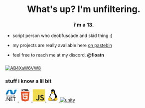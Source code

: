 <h1 align="center">What's up? I'm unfiltering.</h1>
<h3 align="center">i'm a 13.</h3>

- script person who deobfuscade and skid thing :)

- my projects are really available here [on pastebin](https://pastebin.com/u/unfiltering)

- feel free to reach me at my discord. **@floatn**

<h3 align="left"></h3>
<p align="left">
<a href="https://pastebin.com/u/unfiltering" target="blank"><img align="center" src="https://upload.wikimedia.org/wikipedia/en/3/35/Pastebin.com_logo.png" alt="AB4XaW6VW8" height="30" width="40" /></a>
</p>

<h3 align="left">stuff i know a lil bit</h3>
<p align="left"> <a href="https://dotnet.microsoft.com/" target="_blank" rel="noreferrer"> <img src="https://raw.githubusercontent.com/devicons/devicon/master/icons/dot-net/dot-net-original-wordmark.svg" alt="dotnet" width="40" height="40"/> </a> <a href="https://www.w3.org/html/" target="_blank" rel="noreferrer"> <img src="https://raw.githubusercontent.com/devicons/devicon/master/icons/html5/html5-original-wordmark.svg" alt="html5" width="40" height="40"/> </a> <a href="https://developer.mozilla.org/en-US/docs/Web/JavaScript" target="_blank" rel="noreferrer"> <img src="https://raw.githubusercontent.com/devicons/devicon/master/icons/javascript/javascript-original.svg" alt="javascript" width="40" height="40"/> </a> <a href="https://www.linux.org/" target="_blank" rel="noreferrer"> <img src="https://raw.githubusercontent.com/devicons/devicon/master/icons/linux/linux-original.svg" alt="linux" width="40" height="40"/> </a> <a href="https://unity.com/" target="_blank" rel="noreferrer"> <img src="https://www.vectorlogo.zone/logos/unity3d/unity3d-icon.svg" alt="unity" width="40" height="40"/> </a> </p>
